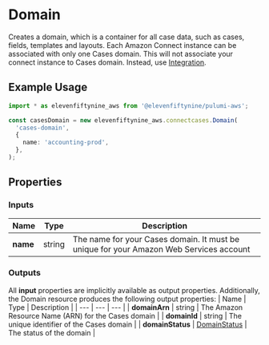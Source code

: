# Domain

Creates a domain, which is a container for all case data, such as cases, fields, templates and layouts. Each Amazon Connect instance can be associated with only one Cases domain. This will not associate your connect instance to Cases domain. Instead, use [Integration](/src/connect/integration.md).

## Example Usage

```ts
import * as elevenfiftynine_aws from '@elevenfiftynine/pulumi-aws';

const casesDomain = new elevenfiftynine_aws.connectcases.Domain(
  'cases-domain',
  {
    name: 'accounting-prod',
  },
);
```

## Properties

### Inputs

| Name     | Type   | Description                                                                            |
| -------- | ------ | -------------------------------------------------------------------------------------- |
| **name** | string | The name for your Cases domain. It must be unique for your Amazon Web Services account |

### Outputs

All **input** properties are implicitly available as output properties. Additionally, the Domain resource produces the following output properties:
| Name | Type | Description |
| --- | --- | --- |
| **domainArn** | string | The Amazon Resource Name (ARN) for the Cases domain |
| **domainId** | string | The unique identifier of the Cases domain |
| **domainStatus** | [DomainStatus](https://docs.aws.amazon.com/AWSJavaScriptSDK/v3/latest/Package/-aws-sdk-client-connectcases/Variable/DomainStatus/) | The status of the domain |

